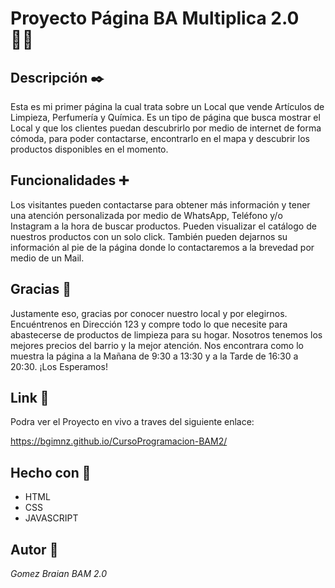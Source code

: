 # Proyecto Página BA Multiplica 2.0 👨‍💻

## Descripción ✒️

Esta es mi primer página la cual trata sobre un Local que vende Artículos de Limpieza, Perfumería y Química. Es un tipo de página que busca mostrar el Local y que los clientes puedan descubrirlo por medio de internet de forma cómoda, para poder contactarse, encontrarlo en el mapa y descubrir los productos disponibles en el momento. 

## Funcionalidades ➕

Los visitantes pueden contactarse para obtener más información y tener una atención personalizada por medio de WhatsApp, Teléfono y/o Instagram a la hora de buscar productos.
Pueden visualizar el catálogo de nuestros productos con un solo click. 
También pueden dejarnos su información al pie de la página donde lo contactaremos a la brevedad por medio de un Mail. 

## Gracias 🍵

Justamente eso, gracias por conocer nuestro local y por elegirnos. Encuéntrenos en Dirección 123 y compre todo lo que necesite para abastecerse de productos de limpieza para su hogar. 
Nosotros tenemos los mejores precios del barrio y la mejor atención. Nos encontrara como lo muestra la página a la Mañana de 9:30 a 13:30  y a la Tarde de 16:30 a 20:30. ¡Los Esperamos!

## Link 📎

Podra ver el Proyecto en vivo a traves del siguiente enlace:

https://bgimnz.github.io/CursoProgramacion-BAM2/

## Hecho con 🪸

* HTML
* CSS
* JAVASCRIPT

## Autor 🚬

_Gomez Braian BAM 2.0_